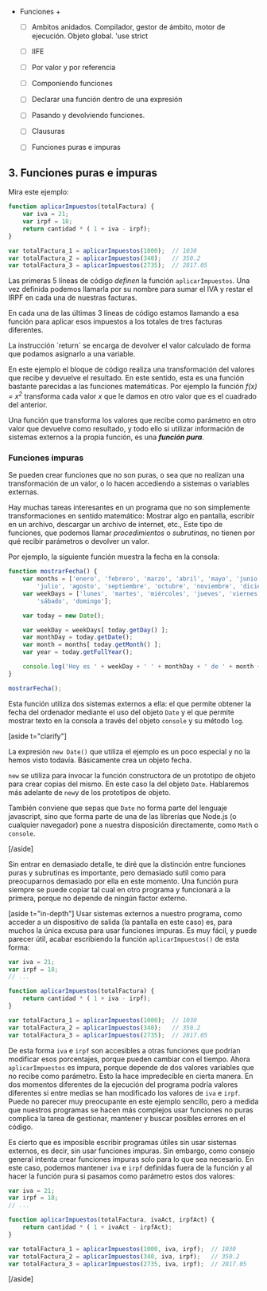 
* Funciones +
    - [ ] Ambitos anidados. Compilador, gestor de ámbito, motor de ejecución. Objeto global. 'use strict
    - [ ] IIFE
    - [ ] Por valor y por referencia  
    - [ ] Componiendo funciones
    - [ ] Declarar una función dentro de una expresión
    - [ ] Pasando y devolviendo funciones.  
    - [ ] Clausuras  
    - [ ] Funciones puras e impuras



## 3. Funciones puras e impuras

Mira este ejemplo:

```js
function aplicarImpuestos(totalFactura) {
    var iva = 21;
    var irpf = 18;
    return cantidad * ( 1 + iva - irpf);
}

var totalFactura_1 = aplicarImpuestos(1000);  // 1030
var totalFactura_2 = aplicarImpuestos(340);   // 350.2
var totalFactura_3 = aplicarImpuestos(2735);  // 2817.05
```

Las primeras 5 líneas de código *definen* la función `aplicarImpuestos`. Una vez definida podemos llamarla por su nombre para sumar el IVA y restar el IRPF en cada una de nuestras facturas.

En cada una de las últimas 3 líneas de código estamos llamando a esa función para aplicar esos impuestos a los totales de tres facturas diferentes.
 
La instrucción ´return´ se encarga de devolver el valor calculado de forma que podamos asignarlo a una variable.

En este ejemplo el bloque de código realiza una transformación del valores que recibe y devuelve el resultado. 
En este sentido, esta es una función bastante parecidas a las funciones matemáticas. Por ejemplo la función *f(x) = x<sup>2</sup>* transforma cada valor *x* que le damos en otro valor que es el cuadrado del anterior.

Una función que transforma los valores que recibe como parámetro en otro valor que devuelve como resultado, y todo ello si utilizar información de sistemas externos a la propia función, es una ***función pura***.


### Funciones impuras
Se pueden crear funciones que no son puras, o sea que no realizan una transformación de un valor, o lo hacen accediendo a sistemas o variables externas. 

Hay muchas tareas interesantes en un programa que no son simplemente transformaciones en sentido matemático: Mostrar algo en pantalla, escribir en un archivo, descargar un archivo de internet, etc., 
Este tipo de funciones, que podemos llamar *procedimientos* o *subrutinas*, no tienen por qué recibir parámetros o devolver un valor.

Por ejemplo, la siguiente función muestra la fecha en la consola:

```js
function mostrarFecha() {
    var months = ['enero', 'febrero', 'marzo', 'abril', 'mayo', 'junio', 
        'julio', 'agosto', 'septiembre', 'octubre', 'noviembre', 'diciembre'];
    var weekDays = ['lunes', 'martes', 'miércoles', 'jueves', 'viernes', 
        'sábado', 'domingo'];

    var today = new Date();

    var weekDay = weekDays[ today.getDay() ];
    var monthDay = today.getDate();
    var month = months[ today.getMonth() ];
    var year = today.getFullYear();

    console.log('Hoy es ' + weekDay + ' ' + monthDay + ' de ' + month + ' de ' + year);
}

mostrarFecha();
```

Esta función utiliza dos sistemas externos a ella: el que permite obtener la fecha del ordenador mediante el uso del objeto `Date` y el que permite mostrar texto en la consola a través del objeto `console` y su método `log`.

[aside t="clarify"]  

La expresión `new Date()` que utiliza el ejemplo es un poco especial y no la hemos visto todavía. Básicamente crea un objeto fecha.

`new` se utiliza para invocar la función constructora de un prototipo de objeto para crear copias del mismo. En este caso la del objeto `Date`.  Hablaremos más adelante de `new`y de los prototipos de objeto.

También conviene que sepas que `Date` no forma parte del lenguaje javascript, sino que forma parte de una de las librerías que Node.js (o cualquier navegador) pone a nuestra disposición directamente, como `Math` o `console`.

[/aside]


Sin entrar en demasiado detalle, te diré que la distinción entre funciones puras y subrutinas es importante, pero demasiado sutil como para preocuparnos demasiado por ella en este momento. 
Una función pura siempre se puede copiar tal cual en otro programa y funcionará a la primera, porque no depende de ningún factor externo.


[aside t="in-depth"]
Usar sistemas externos a nuestro programa, como acceder a un dispositivo de salida (la pantalla en este caso) es, para muchos la única excusa para usar funciones impuras.
Es muy fácil, y puede parecer útil, acabar escribiendo la función `aplicarImpuestos()` de esta forma:

```js
var iva = 21;
var irpf = 18;
// ...

function aplicarImpuestos(totalFactura) {
    return cantidad * ( 1 + iva - irpf);
}

var totalFactura_1 = aplicarImpuestos(1000);  // 1030
var totalFactura_2 = aplicarImpuestos(340);   // 350.2
var totalFactura_3 = aplicarImpuestos(2735);  // 2817.05
```
De esta forma `iva` e `irpf` son accesibles a otras funciones que podrían modificar esos porcentajes, porque pueden cambiar con el tiempo.
Ahora `aplicarImpuestos` es impura, porque depende de dos valores variables que no recibe como parámetro. Esto la hace impredecible en cierta manera. En dos momentos diferentes de la ejecución del programa podría valores diferentes si entre medias se han modificado los valores de `iva` e `irpf`.
Puede no parecer muy preocupante en este ejemplo sencillo, pero a medida que nuestros programas se hacen más complejos usar funciones no puras complica la tarea de gestionar, mantener y buscar posibles errores en el código.

Es cierto que es imposible escribir programas útiles sin usar sistemas externos, es decir, sin usar funciones impuras. Sin embargo, como consejo general intenta crear funciones impuras solo para lo que sea necesario. 
En este caso, podemos mantener `iva` e `irpf` definidas fuera de la función y al hacer la función pura si pasamos como parámetro estos dos valores:

```js
var iva = 21;
var irpf = 18;
// ...

function aplicarImpuestos(totalFactura, ivaAct, irpfAct) {
    return cantidad * ( 1 + ivaAct - irpfAct);
}

var totalFactura_1 = aplicarImpuestos(1000, iva, irpf);  // 1030
var totalFactura_2 = aplicarImpuestos(340, iva, irpf);   // 350.2
var totalFactura_3 = aplicarImpuestos(2735, iva, irpf);  // 2817.05
```

[/aside]





